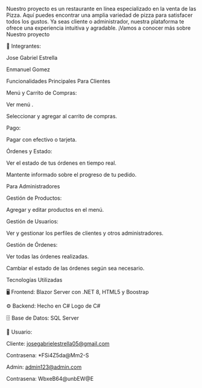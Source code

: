 Nuestro proyecto es un restaurante en línea especializado en la venta de las Pizza. Aquí puedes encontrar una amplia variedad de pizza para satisfacer todos los gustos. Ya seas cliente o administrador, nuestra plataforma te ofrece una experiencia intuitiva y agradable. ¡Vamos a conocer más sobre Nuestro proyecto

👥 Integrantes:

Jose Gabriel Estrella

Enmanuel Gomez


Funcionalidades Principales Para Clientes

Menú y Carrito de Compras:

Ver menú .

 Seleccionar y agregar al carrito de compras.

 Pago:

 Pagar con efectivo o tarjeta.

 Órdenes y Estado:

 Ver el estado de tus órdenes en tiempo real.

 Mantente informado sobre el progreso de tu pedido.

 Para Administradores

 Gestión de Productos:

Agregar y editar productos en el menú.

Gestión de Usuarios:

 Ver y gestionar los perfiles de clientes y otros administradores.

 Gestión de Órdenes:

Ver todas las órdenes realizadas.

Cambiar el estado de las órdenes según sea necesario.

Tecnologías Utilizadas

🖥️ Frontend: Blazor Server con .NET 8, HTML5 y Boostrap

⚙️ Backend: Hecho en C# Logo de C#

🗄️ Base de Datos: SQL Server


👤 Usuario:

Cliente: josegabrielestrella05@gmail.com

Contrasena: *FSi4Z5da@Mm2-S

Admin: admin123@admin.com

Contrasena: WbxeB64@unbEW@E
